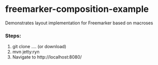 freemarker-composition-example
==============================

Demonstrates layout implementation for Freemarker based on macroses

### Steps:
  1. git clone .... (or download)
  2. mvn jetty:ryn
  3. Navigate to http://localhost:8080/